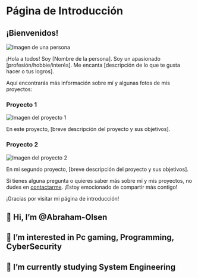 # Página de Introducción

## ¡Bienvenidos!

![Imagen de una persona](imagen.jpg)

¡Hola a todos! Soy [Nombre de la persona]. Soy un apasionado [profesión/hobbie/interés]. Me encanta [descripción de lo que te gusta hacer o tus logros].

Aquí encontrarás más información sobre mí y algunas fotos de mis proyectos:

### Proyecto 1

![Imagen del proyecto 1](proyecto1.jpg)

En este proyecto, [breve descripción del proyecto y sus objetivos].

### Proyecto 2

![Imagen del proyecto 2](proyecto2.jpg)

En mi segundo proyecto, [breve descripción del proyecto y sus objetivos].

Si tienes alguna pregunta o quieres saber más sobre mí y mis proyectos, no dudes en [contactarme](mailto:correo@ejemplo.com). ¡Estoy emocionado de compartir más contigo!

¡Gracias por visitar mi página de introducción!


## 👋 Hi, I’m @Abraham-Olsen
## 👀 I’m interested in Pc gaming, Programming, CyberSecurity 
## 🌱 I’m currently studying System Engineering


<!---
Abraham-Olsen/Abraham-Olsen is a ✨ special ✨ repository because its `README.md` (this file) appears on your GitHub profile.
You can click the Preview link to take a look at your changes.
--->
